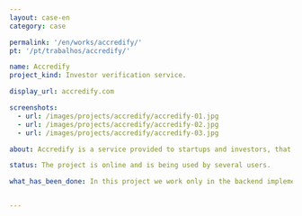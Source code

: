 ```yaml
---
layout: case-en
category: case

permalink: '/en/works/accredify/'
pt: '/pt/trabalhos/accredify/'

name: Accredify
project_kind: Investor verification service.

display_url: accredify.com

screenshots:
  - url: /images/projects/accredify/accredify-01.jpg
  - url: /images/projects/accredify/accredify-02.jpg
  - url: /images/projects/accredify/accredify-03.jpg

about: Accredify is a service provided to startups and investors, that makes any checks required to approve an investor. In this way automates the entire process of sending documents and check speeding up the entire investor approval process, once registered, the investor becomes certificate and will not need to go through all the processes again.

status: The project is online and is being used by several users.

what_has_been_done: In this project we work only in the backend implementation and API.


---
```

